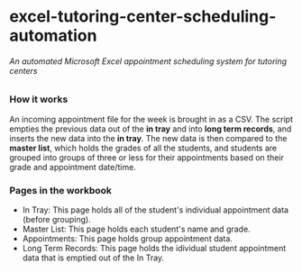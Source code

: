 # excel-tutoring-center-scheduling-automation
###### An automated Microsoft Excel appointment scheduling system for tutoring centers

### How it works
An incoming appointment file for the week is brought in as a CSV. The script empties 
the previous data out of the **in tray** and into **long term records**, and inserts the new data into the **in tray**. The
new data is then compared to the **master list**, which holds the grades of all the students,
and students are grouped into groups of three or less for their appointments based
on their grade and appointment date/time.  

### Pages in the workbook
- In Tray: This page holds all of the student's individual appointment data (before grouping).
- Master List: This page holds each student's name and grade.
- Appointments: This page holds group appointment data.
- Long Term Records: This page holds the idividual student appointment data that is emptied out of the In Tray.
